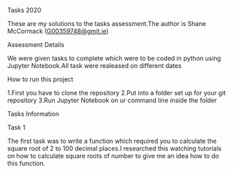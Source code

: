 Tasks 2020

These are my solutions to the tasks assessment.The author is Shane McCormack (G00359748@gmit.ie)

Assessment Details

We were given tasks to complete which were to be coded in python using Jupyter Notebook.All task were realeased on different dates

How to run this project

1.First you have to clone the repository
2.Put into a folder set up for your git repository
3.Run Jupyter Notebook on ur command line inside the folder

Tasks Information

Task 1

The first task was to write a function which required you to calculate the square root of 2 to 100 decimal places.I researched this watching tutorials on how to calculate square roots of number to give me an idea how to do this function.


